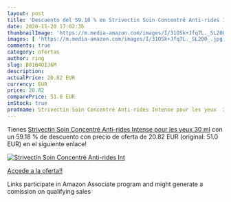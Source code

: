 ```yaml
---
layout: post
title: 'Descuento del 59.18 % en Strivectin Soin Concentré Anti-rides Int'
date: 2020-11-20 17:02:36
thumbnailImage: 'https://m.media-amazon.com/images/I/31OSk+Jfq7L._SL200_.jpg'
images: [ 'https://m.media-amazon.com/images/I/31OSk+Jfq7L._SL200_.jpg' ]
comments: true
category: ofertas
author: ring
slug: B01B4OIJ6M
description:
actualPrice: 20.82 EUR
currency: EUR
price: 20.82
comparePrice: 51.0 EUR
inStock: true
prodname: Strivectin Soin Concentré Anti-rides Intense pour les yeux  30 ml
---
```


Tienes [Strivectin Soin Concentré Anti-rides Intense pour les yeux  30 ml](https://www.amazon.fr/dp/B01B4OIJ6M/?tag=tolees0d-21) con un 59.18 % de descuento con precio de oferta de 20.82 EUR (original: 51.0 EUR) en el siguiente enlace!

[![Strivectin Soin Concentré Anti-rides Int](https://m.media-amazon.com/images/I/31OSk+Jfq7L._SL200_.jpg)](https://www.amazon.fr/dp/B01B4OIJ6M/?tag=tolees0d-21)

[Accede a la oferta!!](https://www.amazon.fr/dp/B01B4OIJ6M/?tag=tolees0d-21)

Links participate in Amazon Associate program and might generate a comission on qualifying sales


